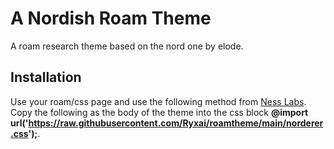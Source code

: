 # A Nordish Roam Theme
A roam research theme based on the nord one by elode. 

## Installation
Use your roam/css page and use the following method from [Ness Labs](https://nesslabs.com/roam-research-themes-custom-styling-css). Copy the following
as the body of the theme into the css block **@import url('https://raw.githubusercontent.com/Ryxai/roamtheme/main/norderer.css');**.
